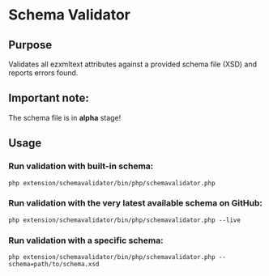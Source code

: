 # Schema Validator

## Purpose

Validates all ezxmltext attributes against a provided schema file (XSD) and
reports errors found.

## Important note:

The schema file is in **alpha** stage!

## Usage

### Run validation with built-in schema:

    php extension/schemavalidator/bin/php/schemavalidator.php

### Run validation with the very latest available schema on GitHub:

    php extension/schemavalidator/bin/php/schemavalidator.php --live

### Run validation with a specific schema:

    php extension/schemavalidator/bin/php/schemavalidator.php --schema=path/to/schema.xsd
